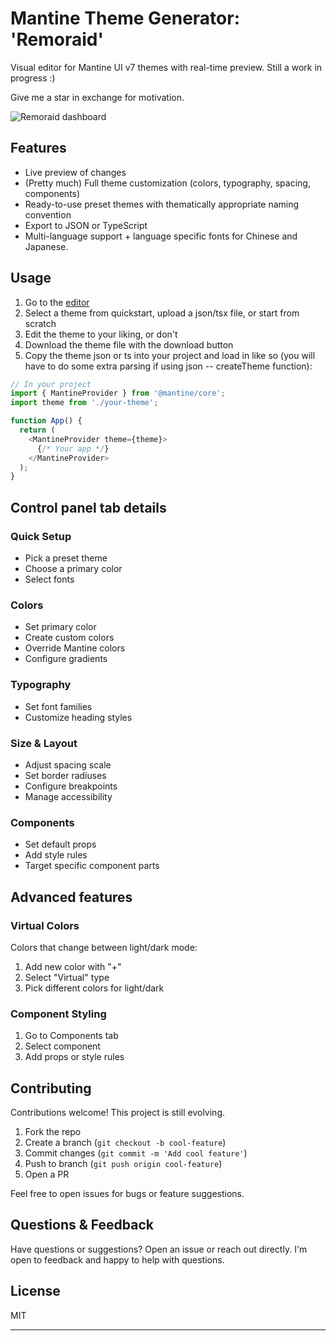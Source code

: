# Mantine Theme Generator: 'Remoraid'

Visual editor for Mantine UI v7 themes with real-time preview. Still a work in progress :)

Give me a star in exchange for motivation.

![Remoraid dashboard](/readme-files/remoraid.png)

## Features

- Live preview of changes
- (Pretty much) Full theme customization (colors, typography, spacing, components)
- Ready-to-use preset themes with thematically appropriate naming convention
- Export to JSON or TypeScript
- Multi-language support + language specific fonts for Chinese and Japanese.

## Usage

1. Go to the [editor](https://kahvilei.github.io/mantine-theme-generator/)
2. Select a theme from quickstart, upload a json/tsx file, or start from scratch
3. Edit the theme to your liking, or don't
4. Download the theme file with the download button
5. Copy the theme json or ts into your project and load in like so (you will have to do some extra parsing if using json -- createTheme function):

```typescript
// In your project
import { MantineProvider } from '@mantine/core';
import theme from './your-theme';

function App() {
  return (
    <MantineProvider theme={theme}>
      {/* Your app */}
    </MantineProvider>
  );
}
```

## Control panel tab details

### Quick Setup
- Pick a preset theme
- Choose a primary color
- Select fonts

### Colors
- Set primary color
- Create custom colors
- Override Mantine colors
- Configure gradients

### Typography
- Set font families
- Customize heading styles

### Size & Layout
- Adjust spacing scale
- Set border radiuses
- Configure breakpoints
- Manage accessibility

### Components
- Set default props
- Add style rules
- Target specific component parts

## Advanced features

### Virtual Colors
Colors that change between light/dark mode:
1. Add new color with "+"
2. Select "Virtual" type
3. Pick different colors for light/dark

### Component Styling
1. Go to Components tab
2. Select component
3. Add props or style rules

## Contributing

Contributions welcome! This project is still evolving.

1. Fork the repo
2. Create a branch (`git checkout -b cool-feature`)
3. Commit changes (`git commit -m 'Add cool feature'`)
4. Push to branch (`git push origin cool-feature`)
5. Open a PR

Feel free to open issues for bugs or feature suggestions.

## Questions & Feedback

Have questions or suggestions? Open an issue or reach out directly. I'm open to feedback and happy to help with questions.

## License

MIT

---